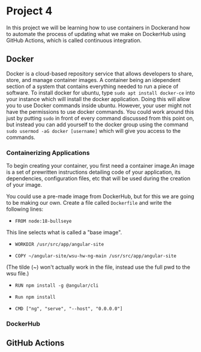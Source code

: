 # Project 4

In this project we will be learning how to use containers in Dockerand how to automate the process of updating what we make on DockerHub using GitHub Actions, which is called continuous integration.

## Docker

Docker is a cloud-based repository service that allows developers to share, store, and manage container images. A container being an idependent section of a system that contains everything needed to run a piece of software. To install docker for ubuntu, type `sudo apt install docker-ce` into your instance which will install the docker application. Doing this will allow you to use Docker commands inside ubuntu. However, your user might not have the permissions to use docker commands. You could work around this just by putting `sudo` in front of every command discussed from this point on, but instead you can add yourself to the docker group using the command `sudo usermod -aG docker [username]` which will give you access to the commands.

### Containerizing Applications

To begin creating your container, you first need a container image.An image is a set of prewritten instructions detailing code of your application, its dependencies, configuration files, etc that will be used during the creation of your image.

You could use a pre-made image from DockerHub, but for this we are going to be making our own. Create a file called `Dockerfile` and write the following lines:

- `FROM node:18-bullseye`

This line selects what is called a "base image".

- `WORKDIR /usr/src/app/angular-site`



- `COPY ~/angular-site/wsu-hw-ng-main /usr/src/app/angular-site`

(The tilde (~) won't actually work in the file, instead use the full pwd to the wsu file.)



- `RUN npm install -g @angular/cli `



- `Run npm install `



- `CMD ["ng", "serve", "--host", "0.0.0.0"]`



### DockerHub



## GitHub Actions



